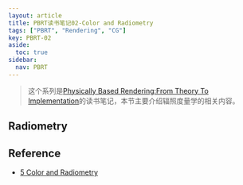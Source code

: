```yaml
---
layout: article
title: PBRT读书笔记02-Color and Radiometry
tags: ["PBRT", "Rendering", "CG"]
key: PBRT-02
aside:
  toc: true
sidebar:
  nav: PBRT
---
```


> 这个系列是[Physically Based Rendering:From Theory To Implementation](https://pbr-book.org/)的读书笔记，本节主要介绍辐照度量学的相关内容。
<!--more-->

## Radiometry



## Reference

- [5 Color and Radiometry](https://pbr-book.org/3ed-2018/Color_and_Radiometry)